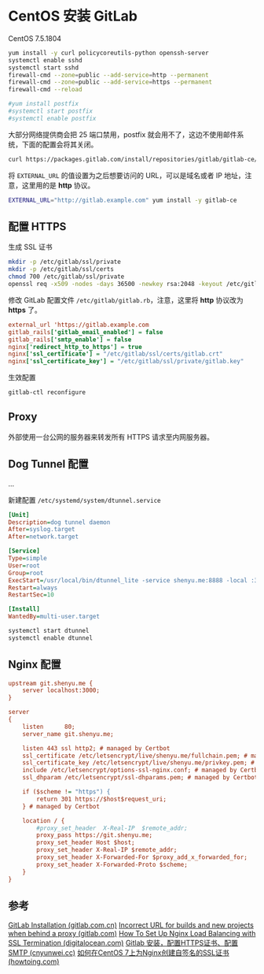 # CentOS 安装 GitLab

CentOS 7.5.1804

```bash
yum install -y curl policycoreutils-python openssh-server
systemctl enable sshd
systemctl start sshd
firewall-cmd --zone=public --add-service=http --permanent
firewall-cmd --zone=public --add-service=https --permanent
firewall-cmd --reload
```

```bash
#yum install postfix
#systemctl start postfix
#systemctl enable postfix
```

大部分网络提供商会把 25 端口禁用，postfix 就会用不了，这边不使用邮件系统，下面的配置会将其关闭。


```bash
curl https://packages.gitlab.com/install/repositories/gitlab/gitlab-ce/script.rpm.sh | bash
```

将 `EXTERNAL_URL` 的值设置为之后想要访问的 URL，可以是域名或者 IP 地址，注意，这里用的是 **http** 协议。

```bash
EXTERNAL_URL="http://gitlab.example.com" yum install -y gitlab-ce
```

## 配置 HTTPS

生成 SSL 证书

```bash
mkdir -p /etc/gitlab/ssl/private
mkdir -p /etc/gitlab/ssl/certs
chmod 700 /etc/gitlab/ssl/private
openssl req -x509 -nodes -days 36500 -newkey rsa:2048 -keyout /etc/gitlab/ssl/private/gitlab.key -out /etc/gitlab/ssl/certs/gitlab.crt
```

修改 GitLab 配置文件 `/etc/gitlab/gitlab.rb`，注意，这里将 **http** 协议改为 **https** 了。

```cfg
external_url 'https://gitlab.example.com
gitlab_rails['gitlab_email_enabled'] = false
gitlab_rails['smtp_enable'] = false
nginx['redirect_http_to_https'] = true
nginx['ssl_certificate'] = "/etc/gitlab/ssl/certs/gitlab.crt"
nginx['ssl_certificate_key'] = "/etc/gitlab/ssl/private/gitlab.key"
```

生效配置

```bash
gitlab-ctl reconfigure
```

## Proxy

外部使用一台公网的服务器来转发所有 HTTPS 请求至内网服务器。

## Dog Tunnel 配置

...

新建配置 `/etc/systemd/system/dtunnel.service`

```cfg
[Unit]
Description=dog tunnel daemon
After=syslog.target
After=network.target

[Service]
Type=simple
User=root
Group=root
ExecStart=/usr/local/bin/dtunnel_lite -service shenyu.me:8888 -local :3000 -v -xor 18921661936 -auth 18921661936 -action 0.0.0.0:443 -pipe 5 -r
Restart=always
RestartSec=10

[Install]
WantedBy=multi-user.target
```

```bash
systemctl start dtunnel
systemctl enable dtunnel
```


## Nginx 配置

```cfg
upstream git.shenyu.me {
    server localhost:3000;
}

server
{
    listen      80;
    server_name git.shenyu.me;

    listen 443 ssl http2; # managed by Certbot
    ssl_certificate /etc/letsencrypt/live/shenyu.me/fullchain.pem; # managed by Certbot
    ssl_certificate_key /etc/letsencrypt/live/shenyu.me/privkey.pem; # managed by Certbot
    include /etc/letsencrypt/options-ssl-nginx.conf; # managed by Certbot
    ssl_dhparam /etc/letsencrypt/ssl-dhparams.pem; # managed by Certbot

    if ($scheme != "https") {
        return 301 https://$host$request_uri;
    } # managed by Certbot

    location / {
        #proxy_set_header  X-Real-IP  $remote_addr;
        proxy_pass https://git.shenyu.me;
        proxy_set_header Host $host;
        proxy_set_header X-Real-IP $remote_addr;
        proxy_set_header X-Forwarded-For $proxy_add_x_forwarded_for;
        proxy_set_header X-Forwarded-Proto $scheme;
    }
}
```

## 参考

[GitLab Installation (gitlab.com.cn)](https://www.gitlab.com.cn/installation/#centos-7)
[Incorrect URL for builds and new projects when behind a proxy (gitlab.com)](https://gitlab.com/gitlab-org/gitlab-ce/issues/14888)
[How To Set Up Nginx Load Balancing with SSL Termination (digitalocean.com)](https://www.digitalocean.com/community/tutorials/how-to-set-up-nginx-load-balancing-with-ssl-termination)
[Gitlab 安装，配置HTTPS证书、配置SMTP (cnyunwei.cc)](https://www.cnyunwei.cc/archives/1182)
[如何在CentOS 7上为Nginx创建自签名的SSL证书 (howtoing.com)](https://www.howtoing.com/how-to-create-a-self-signed-ssl-certificate-for-nginx-on-centos-7/)
